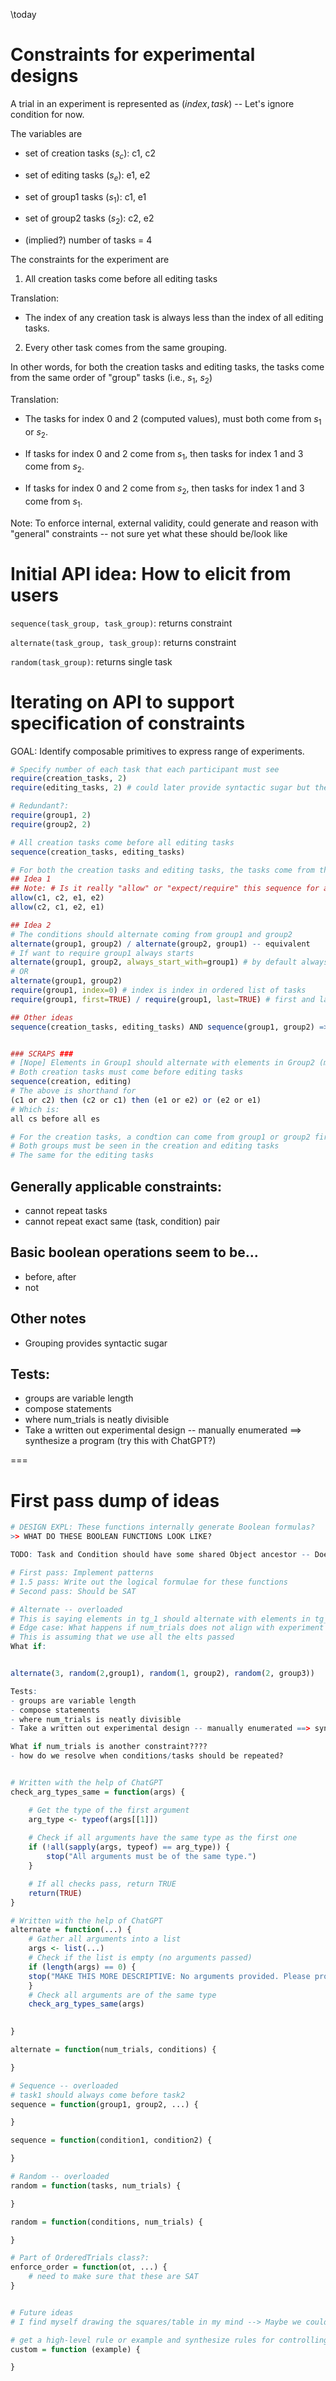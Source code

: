 \today

# Constraints for experimental designs

A trial in an experiment is represented as $(index, task)$ -- Let's ignore condition for now.

The variables are 

- set of creation tasks ($s_c$): c1, c2

- set of editing tasks ($s_e$): e1, e2

- set of group1 tasks ($s_1$): c1, e1

- set of group2 tasks ($s_2$): c2, e2

- (implied?) number of tasks = 4

The constraints for the experiment are

1. All creation tasks come before all editing tasks

Translation: 

- The index of any creation task is always less than the index of all editing tasks.

2. Every other task comes from the same grouping. 

In other words, for both the creation tasks and editing tasks, the tasks come from the same order of "group" tasks (i.e., $s_1$, $s_2$)

Translation: 

- The tasks for index 0 and 2 (computed values), must both come from $s_1$ or $s_2$. 

- If tasks for index 0 and 2 come from $s_1$, then tasks for index 1 and 3 come from $s_2$. 

- If tasks for index 0 and 2 come from $s_2$, then tasks for index 1 and 3 come from $s_1$. 


Note: To enforce internal, external validity, could generate and reason with "general" constraints -- not sure yet what these should be/look like

# Initial API idea: How to elicit from users
```sequence(task_group, task_group)```:  returns constraint

```alternate(task_group, task_group)```: returns constraint

```random(task_group)```: returns single task

# Iterating on API to support specification of constraints
GOAL: Identify composable primitives to express range of experiments. 

```r
# Specify number of each task that each participant must see
require(creation_tasks, 2)
require(editing_tasks, 2) # could later provide syntactic sugar but these seem like hard requirements

# Redundant?: 
require(group1, 2)
require(group2, 2)

# All creation tasks come before all editing tasks
sequence(creation_tasks, editing_tasks)

# For both the creation tasks and editing tasks, the tasks come from the same order of "group" tasks
## Idea 1
## Note: # Is it really "allow" or "expect/require" this sequence for all?some? participants??
allow(c1, c2, e1, e2) 
allow(c2, c1, e2, e1)

## Idea 2
# The conditions should alternate coming from group1 and group2
alternate(group1, group2) / alternate(group2, group1) -- equivalent
# If want to require group1 always starts
alternate(group1, group2, always_start_with=group1) # by default always_start_with=NULL
# OR
alternate(group1, group2)
require(group1, index=0) # index is index in ordered list of tasks
require(group1, first=TRUE) / require(group1, last=TRUE) # first and last are computed

## Other ideas
sequence(creation_tasks, editing_tasks) AND sequence(group1, group2) => UNSAT


### SCRAPS ###
# [Nope] Elements in Group1 should alternate with elements in Group2 (more like zipping) -- Too much ambiguity
# Both creation tasks must come before editing tasks
sequence(creation, editing)
# The above is shorthand for 
(c1 or c2) then (c2 or c1) then (e1 or e2) or (e2 or e1)
# Which is: 
all cs before all es

# For the creation tasks, a condtion can come from group1 or group2 first. 
# Both groups must be seen in the creation and editing tasks
# The same for the editing tasks
```

## Generally applicable constraints: 
- cannot repeat tasks
- cannot repeat exact same (task, condition) pair

## Basic boolean operations seem to be...
- before, after
- not

## Other notes
- Grouping provides syntactic sugar

## Tests: 
- groups are variable length
- compose statements
- where num_trials is neatly divisible
- Take a written out experimental design -- manually enumerated ==> synthesize a program (try this with ChatGPT?)

===
# First pass dump of ideas
```r
# DESIGN EXPL: These functions internally generate Boolean formulas?
>> WHAT DO THESE BOOLEAN FUNCTIONS LOOK LIKE?

TODO: Task and Condition should have some shared Object ancestor -- Does that mean they can share a Group function??

# First pass: Implement patterns
# 1.5 pass: Write out the logical formulae for these functions
# Second pass: Should be SAT 

# Alternate -- overloaded
# This is saying elements in tg_1 should alternate with elements in tg_2 (more like zipping)
# Edge case: What happens if num_trials does not align with experiment num_trials? => This should be a SAT prob
# This is assuming that we use all the elts passed
What if: 


alternate(3, random(2,group1), random(1, group2), random(2, group3))

Tests: 
- groups are variable length
- compose statements
- where num_trials is neatly divisible
- Take a written out experimental design -- manually enumerated ==> synthesize a program (try this with ChatGPT?)

What if num_trials is another constraint????
- how do we resolve when conditions/tasks should be repeated?


# Written with the help of ChatGPT
check_arg_types_same = function(args) {

    # Get the type of the first argument
    arg_type <- typeof(args[[1]])
    
    # Check if all arguments have the same type as the first one
    if (!all(sapply(args, typeof) == arg_type)) {
        stop("All arguments must be of the same type.")
    }

    # If all checks pass, return TRUE
    return(TRUE)
}

# Written with the help of ChatGPT
alternate = function(...) {
    # Gather all arguments into a list
    args <- list(...)
    # Check if the list is empty (no arguments passed)
    if (length(args) == 0) {
    stop("MAKE THIS MORE DESCRIPTIVE: No arguments provided. Please provide at least one argument.")
    }
    # Check all arguments are of the same type
    check_arg_types_same(args)

    
}

alternate = function(num_trials, conditions) {

}

# Sequence -- overloaded
# task1 should always come before task2
sequence = function(group1, group2, ...) {

}

sequence = function(condition1, condition2) {

}

# Random -- overloaded
random = function(tasks, num_trials) {

}

random = function(conditions, num_trials) {

}

# Part of OrderedTrials class?: 
enforce_order = function(ot, ...) {
    # need to make sure that these are SAT
}


# Future ideas
# I find myself drawing the squares/table in my mind --> Maybe we could provide different visualization functions?

# get a high-level rule or example and synthesize rules for controlling order
custom = function (example) {

}
```
